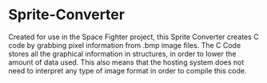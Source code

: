 # Sprite-Converter
Created for use in the Space Fighter project, this Sprite Converter creates C code by grabbing pixel information from .bmp image files. The C Code stores all the graphical information in structures, in order to lower the amount of data used. This also means that the hosting system does not need to interpret any type of image format in order to compile this code.
